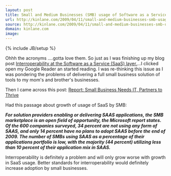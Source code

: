 ```yaml
---
layout: post
title: Small and Medium Businesses (SMB) usage of Software as a Service (SaaS)
url: http://kinlane.com/2009/04/11/small-and-medium-businesses-smb-usage-of-software-as-a-service-saas/
source: http://kinlane.com/2009/04/11/small-and-medium-businesses-smb-usage-of-software-as-a-service-saas/
domain: kinlane.com
image: 
---
```

{% include JB/setup %}<p>Ohhh the acronyms ....gotta love them. So just as I was finishing up my blog post <a href="http://www.kinlane.com/?p=532">Interroperability at the Software as a Service (SaaS) layer.</a>...I clicked open my Google Reader an started reading. I was re-thinking this issue as I was pondering the problems of delivering a full small business solution of tools to my mom's and brother's businesses.<p></p>
Then I came across this post: <a href="http://www.channelinsider.com/c/a/SMB-Partner/Report-Small-Business-Needs-IT-Partners-to-Thrive-128580/">Report: Small Business Needs IT, Partners to Thrive</a><p></p>
Had this passage about growth of usage of SaaS by SMB:<p></p>
<strong><em>For solution providers enabling or delivering SAAS applications, the SMB marketplace is an open field of opportunity, the Microsoft report states. Of the 600 companies surveyed, 34 percent are not using any form of SAAS, and only 14 percent have no plans to adopt SAAS before the end of 2009. The number of SMBs using SAAS as a percentage of their applications portfolio is low, with the majority (44 percent) utilizing less than 10 percent of their application mix in SAAS.</em></strong><p></p>
Interroperability is definitely a problem and will only grow worse with growth in SaaS usage. Better standards for interroperability would definitely increase adoption by small businesses.<em><strong>
</strong></em>
</p>
